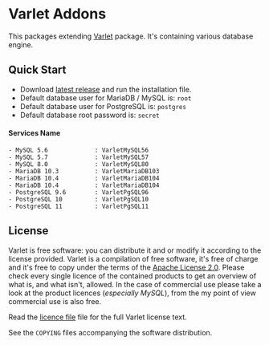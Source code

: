 # Varlet Addons

This packages extending [Varlet](https://github.com/riipandi/varlet) package. It's containing various database engine.

## Quick Start

- Download [latest release](https://github.com/riipandi/varlet-addons/releases) and run the installation file.
- Default database user for MariaDB / MySQL is: `root`
- Default database user for PostgreSQL is: `postgres`
- Default database root password is: `secret`

#### Services Name

```plain
- MySQL 5.6             : VarletMySQL56
- MySQL 5.7             : VarletMySQL57
- MySQL 8.0             : VarletMySQL80
- MariaDB 10.3          : VarletMariaDB103
- MariaDB 10.4          : VarletMariaDB104
- MariaDB 10.4          : VarletMariaDB104
- PostgreSQL 9.6        : VarletPgSQL96
- PostgreSQL 10         : VarletPgSQL10
- PostgreSQL 11         : VarletPgSQL11
```

## License

Varlet is free software: you can distribute it and or modify it according to the license provided.
Varlet is a compilation of free software, it's free of charge and it's free to copy under the terms
of the [Apache License 2.0](https://choosealicense.com/licenses/apache-2.0/). Please check every
single licence of the contained products to get an overview of what is, and what isn't, allowed.
In the case of commercial use please take a look at the product licences (_especially MySQL_),
from the my point of view commercial use is also free.

Read the [licence file](./license.txt) file for the full Varlet license text.

See the `COPYING` files accompanying the software distribution.
